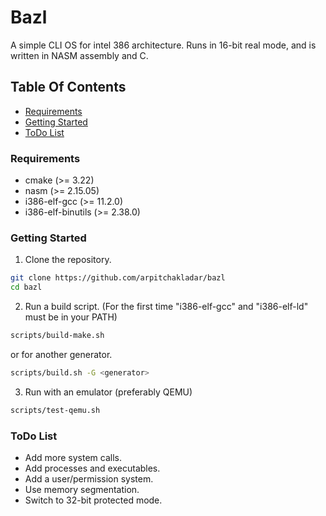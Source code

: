 # Bazl
A simple CLI OS for intel 386 architecture. Runs in 16-bit real mode, and is written in NASM assembly and C.

## Table Of Contents
- [Requirements](#requirements)
- [Getting Started](#getting-started)
- [ToDo List](#todo-list)

### Requirements
- cmake (>= 3.22)
- nasm (>= 2.15.05)
- i386-elf-gcc (>= 11.2.0)
- i386-elf-binutils (>= 2.38.0)

### Getting Started
1. Clone the repository.
```sh
git clone https://github.com/arpitchakladar/bazl
cd bazl
```
2. Run a build script. (For the first time "i386-elf-gcc" and "i386-elf-ld" must be in your PATH)
```sh
scripts/build-make.sh
```
or for another generator.
```sh
scripts/build.sh -G <generator>
```
3. Run with an emulator (preferably QEMU)
```sh
scripts/test-qemu.sh
```

### ToDo List
- Add more system calls.
- Add processes and executables.
- Add a user/permission system.
- Use memory segmentation.
- Switch to 32-bit protected mode.
